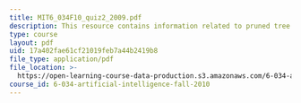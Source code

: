 ```yaml
---
title: MIT6_034F10_quiz2_2009.pdf
description: This resource contains information related to pruned tree.
type: course
layout: pdf
uid: 17a402fae61cf21019feb7a44b2419b8
file_type: application/pdf
file_location: >-
  https://open-learning-course-data-production.s3.amazonaws.com/6-034-artificial-intelligence-fall-2010/17a402fae61cf21019feb7a44b2419b8_MIT6_034F10_quiz2_2009.pdf
course_id: 6-034-artificial-intelligence-fall-2010
---
```

